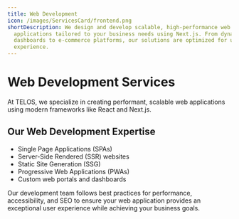 ```yaml
---
title: Web Development
icon: /images/ServicesCard/frontend.png
shortDescription: We design and develop scalable, high-performance web
  applications tailored to your business needs using Next.js. From dynamic
  dashboards to e-commerce platforms, our solutions are optimized for user
  experience.
---
```


# Web Development Services

At TELOS, we specialize in creating performant, scalable web applications using modern frameworks like React and Next.js.

## Our Web Development Expertise

- Single Page Applications (SPAs)
- Server-Side Rendered (SSR) websites
- Static Site Generation (SSG)
- Progressive Web Applications (PWAs)
- Custom web portals and dashboards

Our development team follows best practices for performance, accessibility, and SEO to ensure your web application provides an exceptional user experience while achieving your business goals.
